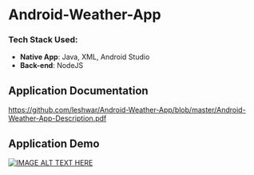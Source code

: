 # Android-Weather-App

### Tech Stack Used:
* __Native App__: Java, XML, Android Studio 
* __Back-end__: NodeJS

## Application Documentation
https://github.com/leshwar/Android-Weather-App/blob/master/Android-Weather-App-Description.pdf

## Application Demo
[![IMAGE ALT TEXT HERE](http://img.youtube.com/vi/t_iCYOR0n4c/hqdefault.jpg)](https://www.youtube.com/watch?v=t_iCYOR0n4c&feature=youtu.be)


